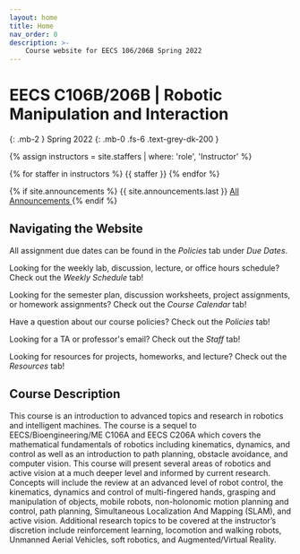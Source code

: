 ```yaml
---
layout: home
title: Home
nav_order: 0
description: >-
    Course website for EECS 106/206B Spring 2022
---
```

<!-- <div class="parallax-window" data-parallax="scroll" data-image-src="/assets/background.png" data-speed="0.1">/div> -->
# EECS C106B/206B | Robotic Manipulation and Interaction
{: .mb-2 }
Spring 2022
{: .mb-0 .fs-6 .text-grey-dk-200 }

{% assign instructors = site.staffers | where: 'role', 'Instructor' %}
<div class="role">
  {% for staffer in instructors %}
  {{ staffer }}
  {% endfor %}
</div>

{% if site.announcements %}
{{ site.announcements.last }}
<a href="{{ site.baseurl }}/announcements" class="btn btn-outline fs-3">
  All Announcements
</a>
{% endif %}

## Navigating the Website

All assignment due dates can be found in the *Policies* tab under *Due Dates*.

Looking for the weekly lab, discussion, lecture, or office hours schedule? Check out the *Weekly Schedule* tab!

Looking for the semester plan, discussion worksheets, project assignments, or homework assignments? Check out the *Course Calendar* tab!

Have a question about our course policies? Check out the *Policies* tab!

Looking for a TA or professor's email? Check out the *Staff* tab!

Looking for resources for projects, homeworks, and lecture? Check out the *Resources* tab!

## Course Description

This course is an introduction to advanced topics and research in robotics and intelligent machines. The course is a sequel to EECS/Bioengineering/ME C106A and EECS C206A which covers the mathematical fundamentals of robotics including kinematics, dynamics, and control as well as an introduction to path planning, obstacle avoidance, and computer vision. This course will present several areas of robotics and active vision at a much deeper level and informed by current research. Concepts will include the review at an advanced level of robot control, the kinematics, dynamics and control of multi-fingered hands, grasping and manipulation of objects, mobile robots, non-holonomic motion planning and control, path planning, Simultaneous Localization And Mapping (SLAM), and active vision. Additional research topics to be covered at the instructor’s discretion include reinforcement learning, locomotion and walking robots, Unmanned Aerial Vehicles, soft robotics, and Augmented/Virtual Reality. 
